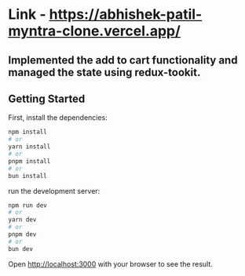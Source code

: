 # Link - https://abhishek-patil-myntra-clone.vercel.app/

## Implemented the add to cart functionality and managed the state using redux-tookit.

## Getting Started

First, install the dependencies:

```bash
npm install
# or
yarn install
# or
pnpm install
# or
bun install
```


run the development server:

```bash
npm run dev
# or
yarn dev
# or
pnpm dev
# or
bun dev
```

Open [http://localhost:3000](http://localhost:3000) with your browser to see the result.





